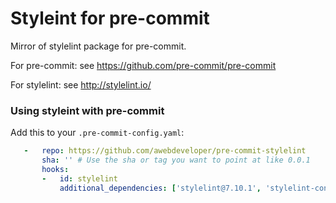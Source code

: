 Styleint for pre-commit
========================

Mirror of stylelint package for pre-commit.

For pre-commit: see https://github.com/pre-commit/pre-commit

For stylelint: see http://stylelint.io/


### Using styleint with pre-commit

Add this to your `.pre-commit-config.yaml`:

```yaml
   -   repo: https://github.com/awebdeveloper/pre-commit-stylelint
       sha: '' # Use the sha or tag you want to point at like 0.0.1
       hooks:
       -   id: stylelint
           additional_dependencies: ['stylelint@7.10.1', 'stylelint-config-standard@16.0.0']
 ```



